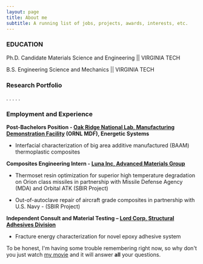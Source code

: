 ```yaml
---
layout: page
title: About me
subtitle: A running list of jobs, projects, awards, interests, etc.
---
```


### EDUCATION

Ph.D. Candidate Materials Science and Engineering ||
VIRGINIA TECH		

B.S. Engineering Science and Mechanics ||
VIRGINIA TECH	

### Research Portfolio
.
.
.
.
.


### Employment and Experience

**Post-Bachelors Position - [Oak Ridge National Lab, Manufacturing Demonstration Facility](https://www.ornl.gov/facility/mdf) (ORNL MDF), Energetic Systems**

- Interfacial characterization of big area additive manufactured (BAAM) thermoplastic composites

**Composites Engineering Intern - [Luna Inc, Advanced Materials Group](https://lunainc.com/)**	
- Thermoset resin optimization for superior high temperature degradation on Orion class missiles in partnership with Missile Defense Agency (MDA) and Orbital ATK (SBIR Project)

- Out-of-autoclave repair of aircraft grade composites in partnership with U.S. Navy - (SBIR Project)

**Independent Consult and Material Testing – [Lord Corp, Structural Adhesives Division](https://www.lord.com/products-and-solutions/brands/lord-structural-adhesives)**

- Fracture energy characterization for novel epoxy adhesive system


To be honest, I'm having some trouble remembering right now, so why don't you just watch [my movie](http://en.wikipedia.org/wiki/The_Princess_Bride_%28film%29) and it will answer **all** your questions.


